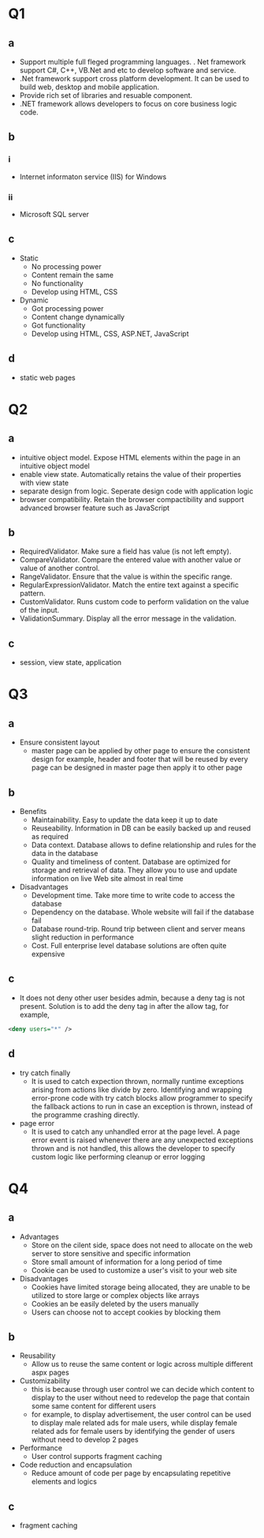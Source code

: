 # Q1
## a
- Support multiple full fleged programming languages. . Net framework support C#, C++, VB.Net and etc to develop software and service.
- .Net framework support cross platform development. It can be used to build web, desktop and mobile application. 
- Provide rich set of libraries and resuable component. 
- .NET framework allows developers to focus on core business logic code.

## b
### i
- Internet informaton service (IIS) for Windows

### ii
- Microsoft SQL server

## c
- Static
	- No processing power
	- Content remain the same
	- No functionality
	- Develop using HTML, CSS
- Dynamic
	- Got processing power
	- Content change dynamically
	- Got functionality
	- Develop using HTML, CSS, ASP.NET, JavaScript

## d
- static web pages

# Q2
## a
- intuitive object model. Expose HTML elements within the page in an intuitive object model
- enable view state. Automatically retains the value of their properties with view state 
- separate design from logic. Seperate design code with application logic
- browser compatibility. Retain the browser compactibility and support advanced browser feature such as JavaScript

## b
- RequiredValidator. Make sure a field has value (is not left empty).
- CompareValidator. Compare the entered value with another value or value of another control.
- RangeValidator. Ensure that the value is within the specific range.
- RegularExpressionValidator. Match the entire text against a specific pattern.
- CustomValidator. Runs custom code to perform validation on the value of the input.
- ValidationSummary. Display all the error message in the validation.

## c
- session, view state, application

# Q3
## a
- Ensure consistent layout
	- master page can be applied by other page to ensure the consistent design for example, header and footer that will be reused by every page can be designed in master page then apply it to other page

## b
- Benefits
	- Maintainability. Easy to update the data keep it up to date
	- Reuseability. Information in DB can be easily backed up and reused as required
	- Data context. Database allows to define relationship and rules for the data in the database
	- Quality and timeliness of content. Database are optimized for storage and retrieval of data. They allow you to use and update information on live Web site almost in real time
- Disadvantages
	- Development time. Take more time to write code to access the database
	- Dependency on the database. Whole website will fail if the database fail
	- Database round-trip. Round trip between client and server means slight reduction in performance
	- Cost. Full enterprise level database solutions are often quite expensive

## c
- It does not deny other user besides admin, because a deny tag is not present. Solution is to add the deny tag in after the allow tag, for example, 
```xml 
<deny users="*" /> 
```

## d
- try catch finally
	- It is used to catch expection thrown, normally runtime exceptions arising from actions like divide by zero. Identifying and wrapping error-prone code with try catch blocks allow programmer to specify the fallback actions to run in case an exception is thrown, instead of the programme crashing directly. 
- page error
	- It is used to catch any unhandled error at the page level. A page error event is raised whenever there are any unexpected exceptions thrown and is not handled, this allows the developer to specify custom logic like performing cleanup or error logging

# Q4
## a
- Advantages
	- Store on the cilent side, space does not need to allocate on the web server to store sensitive and specific information
	- Store small amount of information for a long period of time
	- Cookie can be used to customize a user's visit to your web site
- Disadvantages
	- Cookies have limited storage being allocated, they are unable to be utilized to store large or complex objects like arrays
	- Cookies an be easily deleted by the users manually
	- Users can choose not to accept cookies by blocking them

## b
- Reusability
	- Allow us to reuse the same content or logic across multiple different aspx pages
- Customizability
	- this is because through user control we can decide which content to display to the user without need to redevelop the page that contain some same content for different users
	- for example, to display advertisement, the user control can be used to display male related ads for male users, while display female related ads for female users by identifying the gender of users without need to develop 2 pages 
- Performance
	- User control supports fragment caching
- Code reduction and encapsulation
	- Reduce amount of code per page by encapsulating repetitive elements and logics

## c
- fragment caching
